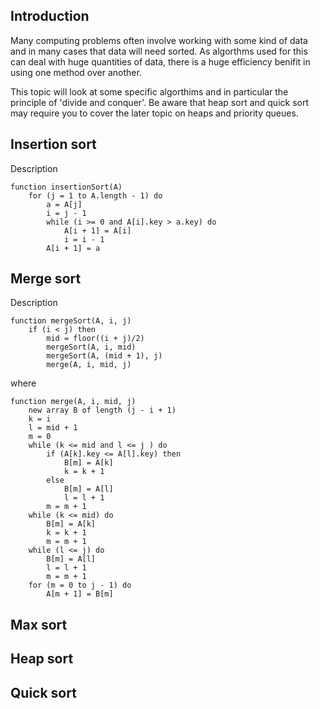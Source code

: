 ## Introduction

Many computing problems often involve working with some kind of data and in many cases that data will need sorted. As algorthms used for this can deal with huge quantities of data, there is a huge efficiency benifit in using one method over another.

This topic will look at some specific algorthims and in particular the principle of 'divide and conquer'. Be aware that heap sort and quick sort may require you to cover the later topic on heaps and priority queues.

## Insertion sort

Description

```
function insertionSort(A)
    for (j = 1 to A.length - 1) do
        a = A[j]
        i = j - 1
        while (i >= 0 and A[i].key > a.key) do
            A[i + 1] = A[i]
            i = i - 1
        A[i + 1] = a
```

## Merge sort

Description

```
function mergeSort(A, i, j)
    if (i < j) then
        mid = floor((i + j)/2)
        mergeSort(A, i, mid)
        mergeSort(A, (mid + 1), j)
        merge(A, i, mid, j)
```

where

```
function merge(A, i, mid, j)
    new array B of length (j - i + 1)
    k = i
    l = mid + 1
    m = 0
    while (k <= mid and l <= j ) do
        if (A[k].key <= A[l].key) then
            B[m] = A[k]
            k = k + 1
        else
            B[m] = A[l]
            l = l + 1
        m = m + 1
    while (k <= mid) do
        B[m] = A[k]
        k = k + 1
        m = m + 1
    while (l <= j) do
        B[m] = A[l]
        l = l + 1
        m = m + 1
    for (m = 0 to j - 1) do
        A[m + 1] = B[m]
```

## Max sort

## Heap sort

## Quick sort
